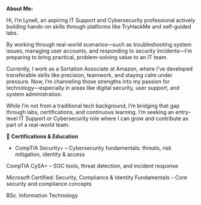 **About Me:**

Hi, I’m Lynell, an aspiring IT Support and Cybersecurity professional actively building hands-on skills through platforms like TryHackMe and self-guided labs.

By working through real-world scenarios—such as troubleshooting system issues, managing user accounts, and responding to security incidents—I’m preparing to bring practical, problem-solving value to an IT team.

Currently, I work as a Sortation Associate at Amazon, where I’ve developed transferable skills like precision, teamwork, and staying calm under pressure. Now, I’m channeling those strengths into my passion for technology—especially in areas like digital security, user support, and system administration.

While I’m not from a traditional tech background, I’m bridging that gap through labs, certifications, and continuous learning. I’m seeking an entry-level IT Support or Cybersecurity role where I can grow and contribute as part of a real-world team.

💼 **Certifications & Education**

* CompTIA Security+ – Cybersecurity fundamentals: threats, risk mitigation, identity & access

CompTIA CySA+ – SOC tools, threat detection, and incident response

Microsoft Certified: Security, Compliance & Identity Fundamentals – Core security and compliance concepts

BSc. Information Technology


